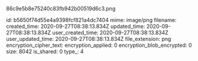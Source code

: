 86c9e5b8e75240c83fb942b00519d6c3.png

id: b5650f74d55e4a9398fcf821a4dc7404
mime: image/png
filename: 
created_time: 2020-09-27T08:38:13.834Z
updated_time: 2020-09-27T08:38:13.834Z
user_created_time: 2020-09-27T08:38:13.834Z
user_updated_time: 2020-09-27T08:38:13.834Z
file_extension: png
encryption_cipher_text: 
encryption_applied: 0
encryption_blob_encrypted: 0
size: 8042
is_shared: 0
type_: 4